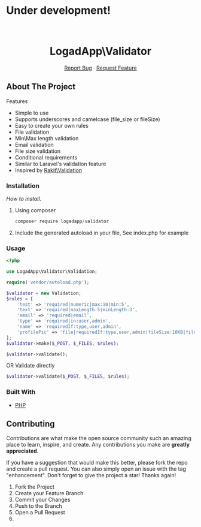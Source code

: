 # Under development!


<br />
<div align="center">

  <h1 align="center">LogadApp\Validator</h1>

  <p align="center">
    <a href="https://github.com/logadapp/validator/issues">Report Bug</a>
    ·
    <a href="https://github.com/logadapp/validator/issues">Request Feature</a>
  </p>
</div>

<!-- ABOUT THE PROJECT -->

## About The Project


Features
- Simple to use
- Supports underscores and camelcase (file_size or fileSize)
- Easy to create your own rules
- File validation
- Min\Max length validation
- Email validation
- File size validation
- Conditional requirements
- Similar to Laravel's validation feature
- Inspired by [Rakit\Validation](https://github.com/rakit/validation)

### Installation

_How to install._

1. Using composer
   ```javascript
   composer require logadapp/validator
   ```
3. Include the generated autoload in your file, See index.php for example

### Usage

```php
<?php

use LogadApp\Validator\Validation;

require('vendor/autoload.php');

$validator = new Validation;
$rules = [
    'test' => 'required|numeric|max:10|min:5',
    'text' => 'required|maxLength:5|minLength:3',
    'email' => 'required|email',
    'type' => 'required|in:user,admin',
    'name' => 'requiredIf:type,user,admin',
    'profilePic' => 'file|requiredIf:type,user,admin|fileSize:10KB|fileType:jpg,png,jpeg',
];
$validator->make($_POST, $_FILES, $rules);

$validator->validate();
```

OR Validate directly

```php
$validator->validate($_POST, $_FILES, $rules);
```

### Built With
- [PHP](https://php.net/)

<!-- CONTRIBUTING -->

## Contributing

Contributions are what make the open source community such an amazing place to learn, inspire, and create. Any contributions you make are **greatly appreciated**.

If you have a suggestion that would make this better, please fork the repo and create a pull request. You can also simply open an issue with the tag "enhancement".
Don't forget to give the project a star! Thanks again!

1. Fork the Project
2. Create your Feature Branch
3. Commit your Changes
4. Push to the Branch
5. Open a Pull Request
6.

